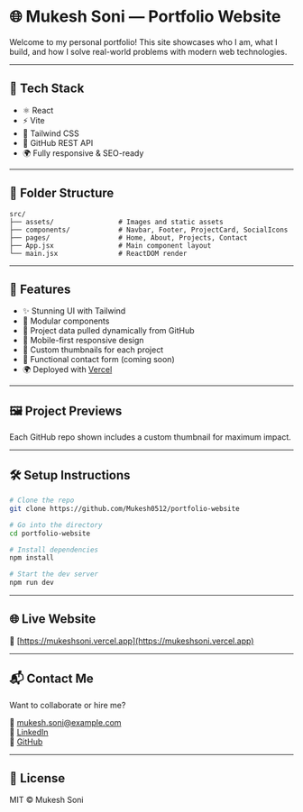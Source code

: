 # 🌐 Mukesh Soni — Portfolio Website

Welcome to my personal portfolio! This site showcases who I am, what I build, and how I solve real-world problems with modern web technologies.

---

## 🚀 Tech Stack

- ⚛️ React
- ⚡ Vite
- 🎨 Tailwind CSS
- 🔧 GitHub REST API
- 🌍 Fully responsive & SEO-ready

---

## 📂 Folder Structure

```
src/
├── assets/                # Images and static assets
├── components/            # Navbar, Footer, ProjectCard, SocialIcons
├── pages/                 # Home, About, Projects, Contact
├── App.jsx                # Main component layout
└── main.jsx               # ReactDOM render
```

---

## 🧠 Features

- ✨ Stunning UI with Tailwind
- 🧩 Modular components
- 🧪 Project data pulled dynamically from GitHub
- 📱 Mobile-first responsive design
- 💼 Custom thumbnails for each project
- 📧 Functional contact form (coming soon)
- 🌍 Deployed with [Vercel](https://vercel.com)

---

## 🖼️ Project Previews

Each GitHub repo shown includes a custom thumbnail for maximum impact.

---

## 🛠️ Setup Instructions

```bash
# Clone the repo
git clone https://github.com/Mukesh0512/portfolio-website

# Go into the directory
cd portfolio-website

# Install dependencies
npm install

# Start the dev server
npm run dev
```

---

## 🌐 Live Website

🔗 [https://mukeshsoni.vercel.app](https://mukeshsoni.vercel.app)

---

## 📬 Contact Me

Want to collaborate or hire me?

📧 mukesh.soni@example.com  
💼 [LinkedIn](https://linkedin.com/in/mukeshsoni)  
🐙 [GitHub](https://github.com/Mukesh0512)

---

## 📄 License

MIT © Mukesh Soni
